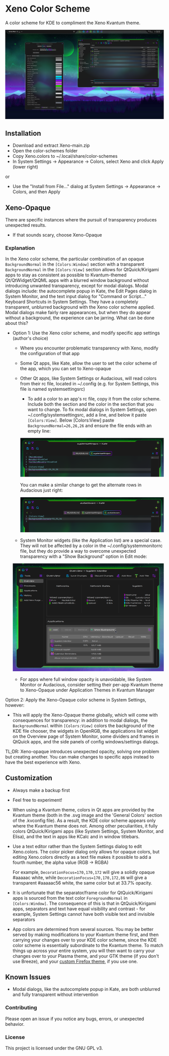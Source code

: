 # Xeno Color Scheme

A color scheme for KDE to compliment the Xeno Kvantum theme.

![screenshot of Xeno color scheme](preview/screenshot-2.png)

## Installation

- Download and extract Xeno-main.zip
- Open the color-schemes folder
- Copy Xeno.colors to ~/.local/share/color-schemes
- In System Settings -> Appearance -> Colors, select Xeno and click Apply (lower right)

or

- Use the "Install from File..." dialog at System Settings -> Appearance -> Colors, and then Apply

## Xeno-Opaque

There are specific instances where the pursuit of transparency produces unexpected results.

- If that sounds scary, choose Xeno-Opaque

### Explanation

In the Xeno color scheme, the particular combination of an opaque `BackgroundNormal` in the `[Colors:Window]` section with a transparent `BackgroundNormal` in the `[Colors:View]` section allows for QtQuick/Kirigami apps to stay as consistent as possible to Kvantum-themed Qt/QtWidget/QtQML apps with a blurred window background without introducing unwanted transparency, except for modal dialogs. Modal dialogs include: the autocomplete popup in Kate, the Edit Pages dialog in System Monitor, and the text input dialog for "Command or Script..." Keyboard Shortcuts in System Settings. They have a completely transparent, unblurred background with the Xeno color scheme applied. Modal dialogs make fairly rare appearances, but when they do appear without a background, the experience can be jarring. What can be done about this?

- Option 1: Use the Xeno color scheme, and modify specific app settings (author's choice)

    - Where you encounter problematic transparency with Xeno, modify the configuration of that app
    - Some Qt apps, like Kate, allow the user to set the color scheme of the app, which you can set to Xeno-opaque
    - Other Qt apps, like System Settings or Audacious, will read colors from their rc file, located in ~/.config (e.g. for System Settings, this file is named systemsettingsrc)
        - To add a color to an app's rc file, copy it from the color scheme. Include both the section and the color in the section that you want to change. To fix modal dialogs in System Settings, open ~/.config/systemsettingsrc, add a line, and below it paste `[Colors:View]`. Below [Colors:View] paste `BackgroundNormal=26,26,26` and ensure the file ends with an empty line:

        ![Modified systemsettingsrc file](preview/systemsettingsrc-example.png)

        You can make a similar change to get the alternate rows in Audacious just right:

        ![Modified audaciousrc file](preview/audaciousrc-example.png)

    - System Monitor widgets (like the Application list) are a special case. They will not be affected by a color in the ~/.config/systemmonitorrc file, but they do provide a way to overcome unexpected transparency with a "Show Background" option in Edit mode:

    ![System Monitor screenshot](preview/sysmon-example.png)

    - For apps where full window opacity is unavoidable, like System Monitor or Audacious, consider setting their per-app Kvantum theme to Xeno-Opaque under Application Themes in Kvantum Manager

Option 2: Apply the Xeno-Opaque color scheme in System Settings, however:

- This will apply the Xeno-Opaque theme globally, which will come with consequences for transparency: in addition to modal dialogs, the `BackgroundNormal` within `[Colors:View]` colors the background of the KDE file chooser, the widgets in OpenRGB, the applications list widget on the Overview page of System Monitor, some dividers and frames in QtQuick apps, and the side panels of config windows/settings dialogs.

TL;DR: Xeno-opaque introduces unexpected opacity, solving one problem but creating another. You can make changes to specific apps instead to have the best experience with Xeno.

## Customization

- Always make a backup first

- Feel free to experiment!

- When using a Kvantum theme, colors in Qt apps are provided by the Kvantum theme (both in the .svg image and the 'General Colors' section of the .kvconfig file). As a result, the KDE color scheme appears only where the Kvantum theme does not. Among other peculiarities, it fully colors QtQuick/Kirigami apps (like System Settings, System Monitor, and Elisa), and the text in apps like KCalc and in window titlebars.

- Use a text editor rather than the System Settings dialog to edit Xeno.colors. The color picker dialog only allows for opaque colors, but editing Xeno.colors directly as a text file makes it possible to add a fourth number, the alpha value (RGB -> RGBA)

    For example, `DecorationFocus=170,170,172` will give a solidly opaque #aaaaac white, while `DecorationFocus=170,170,172,86` will give a transparent #aaaaac56 white, the same color but at 33.7% opacity.

- It is unfortunate that the separator/frame color for QtQuick/Kirigami apps is sourced from the text color `ForegroundNormal` in `[Colors:Window]`. The consequence of this is that in QtQuick/Kirigami apps, separators and text have equal visibility and contrast - for example, System Settings cannot have both visible text and invisible separators

- App colors are determined from several sources. You may be better served by making modifications to your Kvantum theme first, and then carrying your changes over to your KDE color scheme, since the KDE color scheme is essentially subordinate to the Kvantum theme. To match things up across your entire system, you will then want to carry your changes over to your Plasma theme, and your GTK theme (if you don't use Breeze), and your [custom Firefox theme](https://github.com/tully-t/Xenofox), if you use one.

## Known Issues

- Modal dialogs, like the autocomplete popup in Kate, are both unblurred and fully transparent without intervention

### Contributing

Please open an issue if you notice any bugs, errors, or unexpected behavior.

### License

This project is licensed under the GNU GPL v3.
